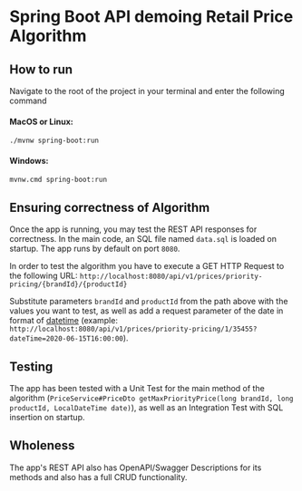 # Spring Boot API demoing Retail Price Algorithm

## How to run

Navigate to the root of the project in your terminal and enter the following command
#### MacOS or Linux: 
`./mvnw spring-boot:run`
#### Windows: 
`mvnw.cmd spring-boot:run`

## Ensuring correctness of Algorithm

Once the app is running, you may test the REST API responses for correctness. In the main code, an SQL file named `data.sql` is loaded on startup. The app runs by default on port `8080`. 

In order to test the algorithm you have to execute a GET HTTP Request to the following URL: `http://localhost:8080/api/v1/prices/priority-pricing/{brandId}/{productId}` 

Substitute parameters `brandId` and `productId` from the path above with the values you want to test, as well as add a request parameter of the date in format of [datetime](https://es.wikipedia.org/wiki/ISO_8601) (example: `http://localhost:8080/api/v1/prices/priority-pricing/1/35455?dateTime=2020-06-15T16:00:00`).

## Testing
 
The app has been tested with a Unit Test for the main method of the algorithm (`PriceService#PriceDto getMaxPriorityPrice(long brandId, long productId, LocalDateTime date)`), as well as an Integration Test with SQL insertion on startup. 

## Wholeness

The app's REST API also has OpenAPI/Swagger Descriptions for its methods and also has a full CRUD functionality. 


